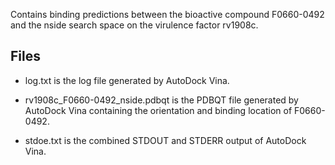 Contains binding predictions between the bioactive compound F0660-0492 and the nside search space on the virulence factor rv1908c.

## Files

- log.txt is the log file generated by AutoDock Vina.

- rv1908c_F0660-0492_nside.pdbqt is the PDBQT file generated by AutoDock Vina containing the orientation and binding location of F0660-0492.

- stdoe.txt is the combined STDOUT and STDERR output of AutoDock Vina.

